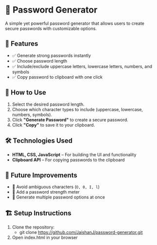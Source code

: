 # 🔑 Password Generator  

A simple yet powerful password generator that allows users to create secure passwords with customizable options.  

## 🚀 Features  
- ✅ Generate strong passwords instantly  
- ✅ Choose password length  
- ✅ Include/exclude uppercase letters, lowercase letters, numbers, and symbols  
- ✅ Copy password to clipboard with one click  

## 📜 How to Use  
1. Select the desired password length.  
2. Choose which character types to include (uppercase, lowercase, numbers, symbols).  
3. Click **"Generate Password"** to create a secure password.  
4. Click **"Copy"** to save it to your clipboard.  

## 🛠️ Technologies Used  
- **HTML, CSS, JavaScript** – For building the UI and functionality  
- **Clipboard API** – For copying passwords to the clipboard  

## 📌 Future Improvements  
- 🔹 Avoid ambiguous characters (`O, 0, I, l`)  
- 🔹 Add a password strength meter  
- 🔹 Generate multiple password options at once  

## 🏗️ Setup Instructions  
1. Clone the repository:
   - git clone https://github.com/JaishanJ/password-generator.git
2. Open index.html in your browser
